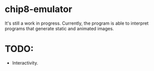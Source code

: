 # chip8-emulator

It's still a work in progress. Currently, the program is able to interpret programs that generate static and animated images. 

# TODO:
- Interactivity.
